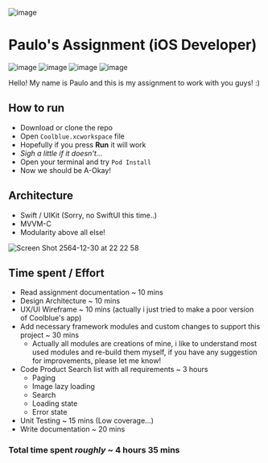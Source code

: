 ![image](https://user-images.githubusercontent.com/7059735/147761654-27071cf1-6c61-461e-806f-1c498042969a.png)

# Paulo's Assignment (iOS Developer)

![image](https://img.shields.io/github/commit-status/pauloec/coolblue-test/main/7e8eb74bef0df8851dcc37cc3d71161987c5f06d)
![image](https://img.shields.io/github/license/pauloec/coolblue-test)
![image](https://img.shields.io/github/repo-size/pauloec/coolblue-test)
![image](https://img.shields.io/badge/language-Swift-orange)

Hello! My name is Paulo and this is my assignment to work with you guys! :)

## How to run

* Download or clone the repo
* Open `Coolblue.xcworkspace` file
* Hopefully if you press **Run** it will work
*  *Sigh a little if it doesn't...*
* Open your terminal and try `Pod Install`
* Now we should be A-Okay!

## Architecture

* Swift / UIKit (Sorry, no SwiftUI this time..)
* MVVM-C
* Modularity above all else!

![Screen Shot 2564-12-30 at 22 22 58](https://user-images.githubusercontent.com/7059735/147764888-b3e5520a-06d2-4276-ac95-556512be33d7.png)

## Time spent / Effort

* Read assignment documentation ~ 10 mins
* Design Architecture ~ 10 mins
* UX/UI Wireframe ~ 10 mins (actually i just tried to make a poor version of Coolblue's app)
* Add necessary framework modules and custom changes to support this project ~ 30 mins
  * Actually all modules are creations of mine, i like to understand most used modules and re-build them myself, if you have any suggestion for improvements, please let me know!
* Code Product Search list with all requirements ~ 3 hours
  * Paging
  * Image lazy loading
  * Search
  * Loading state
  * Error state
* Unit Testing ~ 15 mins (Low coverage...)
* Write documentation ~ 20 mins

### Total time spent *roughly* ~ 4 hours 35 mins
